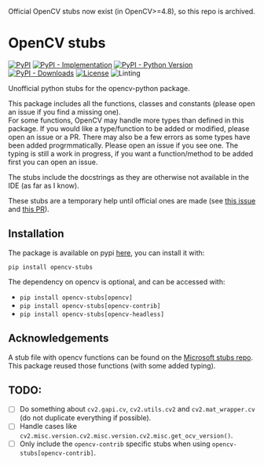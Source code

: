 Official OpenCV stubs now exist (in OpenCV>=4.8), so this repo is archived.

# OpenCV stubs

[![PyPI](https://img.shields.io/pypi/v/opencv-stubs?color=green&style=flat)](https://pypi.org/project/opencv-stubs)
[![PyPI - Implementation](https://img.shields.io/pypi/implementation/opencv-stubs?style=flat)](https://pypi.org/project/opencv-stubs)
[![PyPI - Python Version](https://img.shields.io/pypi/pyversions/opencv-stubs?style=flat)](https://pypi.org/project/opencv-stubs)
[![PyPI - Downloads](https://img.shields.io/pypi/dm/opencv-stubs?style=flat-square)](https://pypistats.org/packages/opencv-stubs)
[![License](https://img.shields.io/pypi/l/opencv-stubs?style=flat)](https://opensource.org/licenses/MIT)
![Linting](https://github.com/hoel-bagard/opencv-stubs/actions/workflows/pre-commit.yaml/badge.svg)

Unofficial python stubs for the opencv-python package.

This package includes all the functions, classes and constants (please open an issue if you find a missing one).\
For some functions, OpenCV may handle more types than defined in this package. If you would like a type/function to be added or modified, please open an issue or a PR. There may also be a few errors as some types have been added progrmmatically. Please open an issue if you see one.
The typing is still a work in progress, if you want a function/method to be added first you can open an issue.

The stubs include the docstrings as they are otherwise not available in the IDE (as far as I know).

These stubs are a temporary help until official ones are made (see [this issue](https://github.com/opencv/opencv/issues/14590) and [this PR](https://github.com/opencv/opencv/pull/20370)).


## Installation

The package is available on pypi [here](https://pypi.org/project/opencv-stubs/), you can install it with:

```
pip install opencv-stubs
```

The dependency on opencv is optional, and can be accessed with:
- `pip install opencv-stubs[opencv]`
- `pip install opencv-stubs[opencv-contrib]`
- `pip install opencv-stubs[opencv-headless]`


## Acknowledgements

A stub file with opencv functions can be found on the [Microsoft stubs repo](https://github.com/microsoft/python-type-stubs/tree/main/cv2). This package reused those functions (with some added typing).


## TODO:
- [ ] Do something about `cv2.gapi.cv`, `cv2.utils.cv2` and `cv2.mat_wrapper.cv` (do not duplicate everything if possible).
- [ ] Handle cases like `cv2.misc.version.cv2.misc.version.cv2.misc.get_ocv_version()`.
- [ ] Only include the `opencv-contrib` specific stubs when using `opencv-stubs[opencv-contrib]`.
